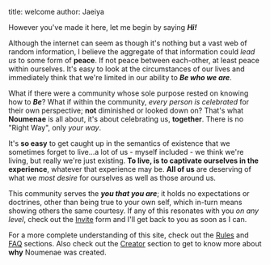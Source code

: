 title: welcome
author: Jaeiya

However you've made it here, let me begin by saying ___Hi!___

Although the internet can seem as though it's nothing but a vast web of random information, I believe the aggregate of that information could _lead us_ to some form of **peace**. If not peace between each-other, at least peace within ourselves. It's easy to look at the circumstances of our lives and immediately think that we're limited in our ability to ___Be who we are___.

What if there were a community whose sole purpose rested on knowing how to ___Be___? What if within the community, _every person is celebrated_ for their own perspective; **not** diminished or looked down on? That's what **Noumenae** is all about, it's about celebrating us, **together**. There is no "Right Way", only _your way_.

It's **so easy** to get caught up in the semantics of existence that we sometimes forget to live...a lot of us - myself included - we think we're living, but really we're just existing. **To live, is to captivate ourselves in the experience**, whatever that experience may be. **All of us** are deserving of what we _most desire_ for ourselves as well as those around us.

This community serves the ___you that you are___; it holds no expectations or doctrines, other than being true to your own self, which in-turn means showing others the same courtesy. If any of this resonates with you _on any level_, check out the [Invite] form and I'll get back to you as soon as I can.

For a more complete understanding of this site, check out the [Rules] and [FAQ] sections. Also check out the [Creator] section to get to know more about **why** Noumenae was created.

[creator]:/#/faq/creation
[Rules]:/#/home/rules
[invite]:/#/invite
[FAQ]:/#/faq/the-faq